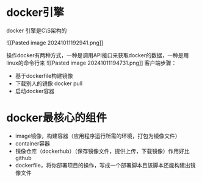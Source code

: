 # docker引擎
docker 引擎是C\\S架构的

![[Pasted image 20241011192941.png]]

操作docker有两种方式，一种是调用API接口来获取docker的数据，一种是用linux的命令行来
![[Pasted image 20241011194731.png]] 客户端步骤：
- 基于dockerfile构建镜像
- 下载别人的镜像 docker pull
- 启动docker容器


# docker最核心的组件
- image镜像，构建容器（应用程序运行所需的环境，打包为镜像文件）
- container容器
- 镜像仓库（dockerhub）（保存镜像文件，提供上传，下载镜像）作用好比github
- dockerfile，将你部署项目的操作，写成一个部署脚本且该脚本还能构建出镜像文件